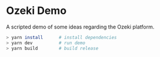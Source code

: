 # Ozeki Demo

A scripted demo of some ideas regarding the Ozeki platform.

```bash
> yarn install      # install dependencies
> yarn dev          # run demo
> yarn build        # build release
```
